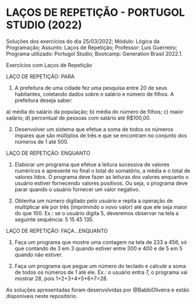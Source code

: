 # LAÇOS DE REPETIÇÃO - PORTUGOL STUDIO (2022)

Soluções dos exercícios do dia 25/03/2022; 
Módulo: Lógica da Programação; 
Assunto: Laços de Repetição; 
Professor: Luis Guerreiro; 
Programa utilizado: Portugol Studio; 
Bootcamp: Generation Brasil 2022.1.

Exercícios com Laços de Repetição

LAÇO DE REPETIÇÃO: PARA

1. A prefeitura de uma cidade fez uma pesquisa entre 20 de seus habitantes, coletando dados sobre o salário e número de filhos. A prefeitura deseja saber:  

a) média do salário da população;
b) média do número de filhos;
c) maior salário;
d) percentual de pessoas com salário até R$100,00.

2. Desenvolver um sistema que efetue a soma de todos os números ímpares que são múltiplos de três e que se encontram no conjunto dos números de 1 até 500.

LAÇO DE REPETIÇÃO: ENQUANTO

1. Elaborar um programa que efetue a leitura sucessiva de valores numéricos e apresente no final o total do somatório, a média e o total de valores lidos. O programa deve fazer as leituras dos valores enquanto o usuário estiver fornecendo valores positivos. Ou seja, o programa deve parar quando o usuário fornecer um valor negativo.

2. Obtenha um número digitado pelo usuário e repita a operação de multiplicar ele por três (imprimindo o novo valor) até que ele seja maior do que 100. Ex.: se o usuário digita 5, deveremos observar na tela a seguinte sequência: 5 15 45 135.

LAÇO DE REPETIÇÃO: FAÇA...ENQUANTO

1. Faça um programa que mostre uma contagem na tela de 233 a 456, só que contando de 3 em 3 quando estiver entre 300 e 400 e de 5 em 5 quando não estiver.

2. Faça um programa que pegue um número do teclado e calcule a soma de todos os números de 1 até ele. Ex.: o usuário entra 7, o programa vai mostrar 28, pois 1+2+3+4+5+6+7=28.

As soluções apresentadas foram desenvolvidas por @BabbiOliveira e estão disponíveis neste repositório.